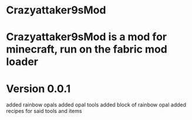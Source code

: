 # Crazyattaker9sMod

# Crazyattaker9sMod is a mod for minecraft, run on the fabric mod loader

# Version 0.0.1
added rainbow opals
added opal tools
added block of rainbow opal
added recipes for said tools and items
